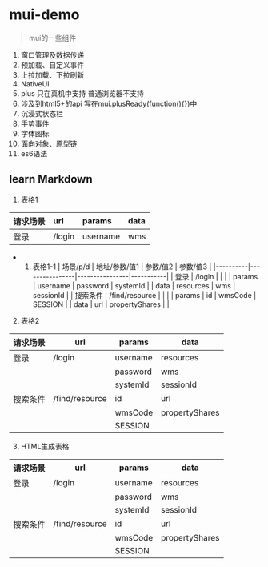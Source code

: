 # mui-demo
>mui的一些组件
1. 窗口管理及数据传递
2. 预加载、自定义事件
3. 上拉加载、下拉刷新
4. NativeUI 
5. plus 只在真机中支持 普通浏览器不支持
6. 涉及到html5+的api 写在mui.plusReady(function(){})中
7. 沉浸式状态栏
8. 手势事件
9. 字体图标
10. 面向对象、原型链
11. es6语法

## learn Markdown
1. 表格1

| 请求场景 | url   | params   | data |
|:---------|:------|:---------|:-----|
| 登录     | /login| username | wms  |

* 1. 表格1-1
| 场景/p/d | 地址/参数/值1	| 参数/值2		 | 参数/值3	 |
|----------|----------------|----------------|-----------|
| 登录     | /login			|				 |			 |
| params   | username 		| password 		 | systemId  |
| data 	   | resources 		| wms     		 | sessionId |
| 搜索条件 | /find/resource |				 |			 |
| params   | id				| wmsCode 		 | SESSION	 |
| data	   | url			| propertyShares |			 |

2. 表格2

| 请求场景 | url            | params   | data           |
|----------|----------------|----------|----------------|
| 登录     | /login         | username | resources      |
|          |                | password | wms            |
|          |                | systemId | sessionId      |
| 搜索条件 | /find/resource | id       | url            |
|          |                | wmsCode  | propertyShares |
|          |                | SESSION  |                |

3. HTML生成表格
<table>
  <tr>
    <th>请求场景</th>
    <th>url</th>
    <th>params</th>
    <th>data</th>
  </tr>
  <tr>
    <td>登录</td>
    <td>/login</td>
    <td>username</td>
    <td>resources</td>
  </tr>
  <tr>
    <td></td>
    <td></td>
    <td>password</td>
    <td>wms</td>
  </tr>
  <tr>
    <td></td>
    <td></td>
    <td>systemId</td>
    <td>sessionId</td>
  </tr>
  <tr>
    <td>搜索条件</td>
    <td>/find/resource</td>
    <td>id</td>
    <td>url</td>
  </tr>
  <tr>
    <td></td>
    <td></td>
    <td>wmsCode</td>
    <td>propertyShares</td>
  </tr>
  <tr>
    <td></td>
    <td></td>
    <td>SESSION</td>
    <td></td>
  </tr>
</table>